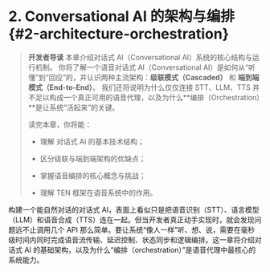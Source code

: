 # 2. Conversational AI 的架构与编排 {#2-architecture-orchestration}

>**开发者导读** 本章介绍对话式 AI（Conversational AI）系统的核心结构与运行机制。 你将了解一个语音对话式 AI（Conversational AI）是如何从“听懂”到“回应”的，并认识两种主流架构：**级联模式（Cascaded）** 和 **端到端模式（End-to-End）**。 
我们还将说明为什么仅仅连接 STT、LLM、TTS 并不足以构成一个真正可用的语音代理，以及为什么**编排（Orchestration）**是让系统“活起来”的关键。
> 
>   
> 
> 读完本章，你将能：
> 
> - 理解 对话式 AI 的基本技术结构；
>     
> - 区分级联与端到端架构的优缺点；
>     
> - 掌握语音编排的核心概念与挑战；
>     
> - 理解 TEN 框架在语音系统中的作用。
>     

构建一个能自然对话的对话式 AI，表面上看似只是把语音识别（STT）、语言模型（LLM）和语音合成（TTS）连在一起。但当开发者真正动手实现时，就会发现问题远不止调用几个 API 那么简单。要让系统“像人一样”听、想、说，需要在毫秒级时间内同时完成语音流传输、延迟控制、状态同步和逻辑编排。这一章将介绍对话式 AI 的基础架构，以及为什么“编排（orchestration）”是语音代理中最核心的系统能力。